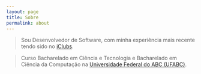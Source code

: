 ```yaml
---
layout: page
title: Sobre
permalink: about
---
```


> Sou Desenvolvedor de Software, com minha experiência mais recente tendo sido no <a href=iclubs.tech>iClubs</a>.

> Curso Bacharelado em Ciência e Tecnologia e Bacharelado em Ciência da Computação na <a href=ufabc.edu.br>Universidade Federal do ABC (UFABC)</a>.